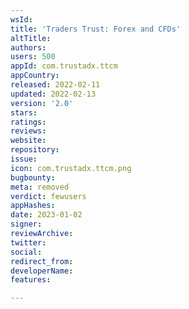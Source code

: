 ```yaml
---
wsId: 
title: 'Traders Trust: Forex and CFDs'
altTitle: 
authors: 
users: 500
appId: com.trustadx.ttcm
appCountry: 
released: 2022-02-11
updated: 2022-02-13
version: '2.0'
stars: 
ratings: 
reviews: 
website: 
repository: 
issue: 
icon: com.trustadx.ttcm.png
bugbounty: 
meta: removed
verdict: fewusers
appHashes: 
date: 2023-01-02
signer: 
reviewArchive: 
twitter: 
social: 
redirect_from: 
developerName: 
features: 

---
```


